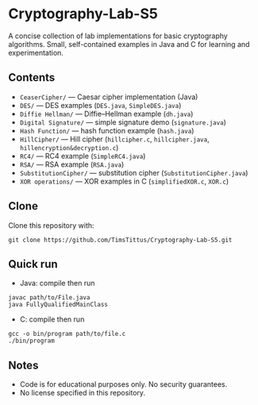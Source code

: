 # Cryptography-Lab-S5

A concise collection of lab implementations for basic cryptography algorithms. Small, self-contained examples in Java and C for learning and experimentation.

## Contents

- `CeaserCipher/` — Caesar cipher implementation (Java)
- `DES/` — DES examples (`DES.java`, `SimpleDES.java`)
- `Diffie Hellman/` — Diffie–Hellman example (`dh.java`)
- `Digital Signature/` — simple signature demo (`signature.java`)
- `Hash Function/` — hash function example (`hash.java`)
- `HillCipher/` — Hill cipher (`hillcipher.c`, `hillcipher.java`, `hillencryption&decryption.c`)
- `RC4/` — RC4 example (`SimpleRC4.java`)
- `RSA/` — RSA example (`RSA.java`)
- `SubstitutionCipher/` — substitution cipher (`SubstitutionCipher.java`)
- `XOR operations/` — XOR examples in C (`simplifiedXOR.c`, `XOR.c`)

## Clone

Clone this repository with:

```
git clone https://github.com/TimsTittus/Cryptography-Lab-S5.git
```

## Quick run

- Java: compile then run

```
javac path/to/File.java
java FullyQualifiedMainClass
```

- C: compile then run

```
gcc -o bin/program path/to/file.c
./bin/program
```

## Notes

- Code is for educational purposes only. No security guarantees.
- No license specified in this repository.

